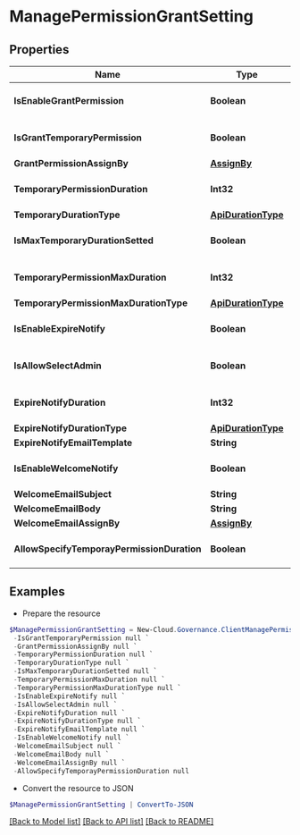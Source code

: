 # ManagePermissionGrantSetting
## Properties

Name | Type | Description | Notes
------------ | ------------- | ------------- | -------------
**IsEnableGrantPermission** | **Boolean** |  | [optional] [default to $false]
**IsGrantTemporaryPermission** | **Boolean** |  | [optional] [default to $false]
**GrantPermissionAssignBy** | [**AssignBy**](AssignBy.md) |  | [optional] 
**TemporaryPermissionDuration** | **Int32** |  | [optional] [default to 0]
**TemporaryDurationType** | [**ApiDurationType**](ApiDurationType.md) |  | [optional] 
**IsMaxTemporaryDurationSetted** | **Boolean** |  | [optional] [default to $false]
**TemporaryPermissionMaxDuration** | **Int32** |  | [optional] [default to 0]
**TemporaryPermissionMaxDurationType** | [**ApiDurationType**](ApiDurationType.md) |  | [optional] 
**IsEnableExpireNotify** | **Boolean** |  | [optional] [default to $false]
**IsAllowSelectAdmin** | **Boolean** |  | [optional] [default to $false]
**ExpireNotifyDuration** | **Int32** |  | [optional] [default to 0]
**ExpireNotifyDurationType** | [**ApiDurationType**](ApiDurationType.md) |  | [optional] 
**ExpireNotifyEmailTemplate** | **String** |  | [optional] 
**IsEnableWelcomeNotify** | **Boolean** |  | [optional] [default to $false]
**WelcomeEmailSubject** | **String** |  | [optional] 
**WelcomeEmailBody** | **String** |  | [optional] 
**WelcomeEmailAssignBy** | [**AssignBy**](AssignBy.md) |  | [optional] 
**AllowSpecifyTemporayPermissionDuration** | **Boolean** |  | [optional] [default to $false]

## Examples

- Prepare the resource
```powershell
$ManagePermissionGrantSetting = New-Cloud.Governance.ClientManagePermissionGrantSetting  -IsEnableGrantPermission null `
 -IsGrantTemporaryPermission null `
 -GrantPermissionAssignBy null `
 -TemporaryPermissionDuration null `
 -TemporaryDurationType null `
 -IsMaxTemporaryDurationSetted null `
 -TemporaryPermissionMaxDuration null `
 -TemporaryPermissionMaxDurationType null `
 -IsEnableExpireNotify null `
 -IsAllowSelectAdmin null `
 -ExpireNotifyDuration null `
 -ExpireNotifyDurationType null `
 -ExpireNotifyEmailTemplate null `
 -IsEnableWelcomeNotify null `
 -WelcomeEmailSubject null `
 -WelcomeEmailBody null `
 -WelcomeEmailAssignBy null `
 -AllowSpecifyTemporayPermissionDuration null
```

- Convert the resource to JSON
```powershell
$ManagePermissionGrantSetting | ConvertTo-JSON
```

[[Back to Model list]](../README.md#documentation-for-models) [[Back to API list]](../README.md#documentation-for-api-endpoints) [[Back to README]](../README.md)

